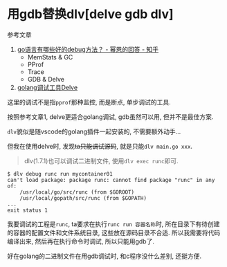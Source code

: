 # 用gdb替换dlv[delve gdb dlv]

参考文章

1. [go语言有哪些好的debug方法？ - 幂恩的回答 - 知乎](https://www.zhihu.com/question/40980436/answer/767289819)
    - MemStats & GC
    - PProf
    - Trace
    - GDB & Delve
2. [golang调试工具Delve](https://www.cnblogs.com/li-peng/p/8522592.html)

这里的调试不是指`pprof`那种监控, 而是断点, 单步调试的工具.

按照参考文章1, delve更适合golang调试, gdb虽然可以用, 但并不是最佳方案.

`dlv`貌似是随vscode的golang插件一起安装的, 不需要额外动手...

但我在使用delve时, 发现~~ta只能调试源码~~, 就是只能`dlv main.go xxx`.

> dlv(1.7.1)也可以调试二进制文件, 使用`dlv exec runc`即可.

```console
$ dlv debug runc run mycontainer01
can't load package: package runc: cannot find package "runc" in any of:
	/usr/local/go/src/runc (from $GOROOT)
	/usr/local/gopath/src/runc (from $GOPATH)
...
exit status 1
```

我要调试的工程是`runc`, ta要求在执行`runc run 容器名称`时, 所在目录下有待创建的容器的配置文件和文件系统目录, 这些放在源码目录不合适. 所以我需要将代码编译出来, 然后再在执行命令时调试, 所以只能用gdb了.

好在golang的二进制文件在用gdb调试时, 和c程序没什么差别, 还挺方便.
